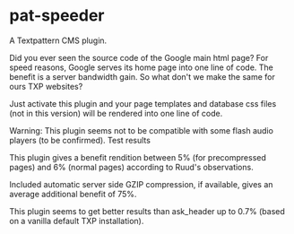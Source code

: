 # pat-speeder
A Textpattern CMS plugin.

Did you ever seen the source code of the Google main html page? For speed reasons, Google serves its home page into one line of code. The benefit is a server bandwidth gain. So what don't we make the same for ours TXP websites?

Just activate this plugin and your page templates and database css files (not in this version) will be rendered into one line of code.

Warning: This plugin seems not to be compatible with some flash audio players (to be confirmed).
Test results

This plugin gives a benefit rendition between 5% (for precompressed pages) and 6% (normal pages) according to Ruud's observations.

Included automatic server side GZIP compression, if available, gives an average additional benefit of 75%.

This plugin seems to get better results than ask_header up to 0.7% (based on a vanilla default TXP installation).
